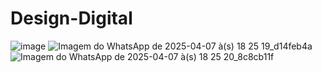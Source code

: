 # Design-Digital
![image](https://github.com/user-attachments/assets/73c555f3-8dd6-4421-9fd2-b4527e82d2c4)
![Imagem do WhatsApp de 2025-04-07 à(s) 18 25 19_d14feb4a](https://github.com/user-attachments/assets/f261c6e4-a1e9-4365-8e8e-d732e9aade85)
![Imagem do WhatsApp de 2025-04-07 à(s) 18 25 20_8c8cb11f](https://github.com/user-attachments/assets/932a3a9e-b4c0-4211-b83a-6e185b641066)
